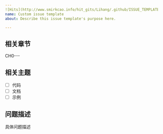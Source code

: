 ```yaml
---
![Hits](http://www.smirkcao.info/hit_gits/Lihang/.github/ISSUE_TEMPLATE/custom.md)
name: Custom issue template
about: Describe this issue template's purpose here.

---
```


## 相关章节
CH0---
## 相关主题
- [ ] 代码
- [ ] 文档
- [ ] 示例

## 问题描述
具体问题描述
